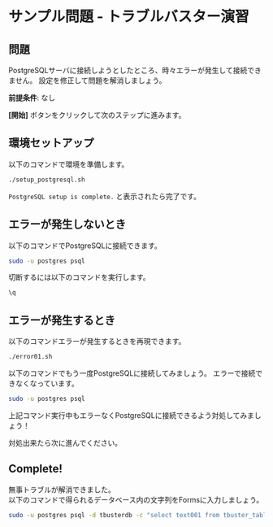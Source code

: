 # サンプル問題 - トラブルバスター演習

## 問題

PostgreSQLサーバに接続しようとしたところ、時々エラーが発生して接続できません。
設定を修正して問題を解消しましょう。

**前提条件**: なし

**[開始]** ボタンをクリックして次のステップに進みます。


## 環境セットアップ

以下のコマンドで環境を準備します。

```bash
./setup_postgresql.sh
```

`PostgreSQL setup is complete.` と表示されたら完了です。

## エラーが発生しないとき

以下のコマンドでPostgreSQLに接続できます。

```bash
sudo -u postgres psql
```


切断するには以下のコマンドを実行します。

```bash
\q
```

## エラーが発生するとき

以下のコマンドエラーが発生するときを再現できます。

```bash
./error01.sh
```


以下のコマンドでもう一度PostgreSQLに接続してみましょう。
エラーで接続できなくなっています。

```bash
sudo -u postgres psql
```

上記コマンド実行中もエラーなくPostgreSQLに接続できるよう対処してみましょう！

対処出来たら次に進んでください。


## Complete!

<walkthrough-conclusion-trophy></walkthrough-conclusion-trophy>

無事トラブルが解消できました。  
以下のコマンドで得られるデータベース内の文字列をFormsに入力しましょう。


```bash
sudo -u postgres psql -d tbusterdb -c "select text001 from tbuster_table where key='aa';" -t -A
```
